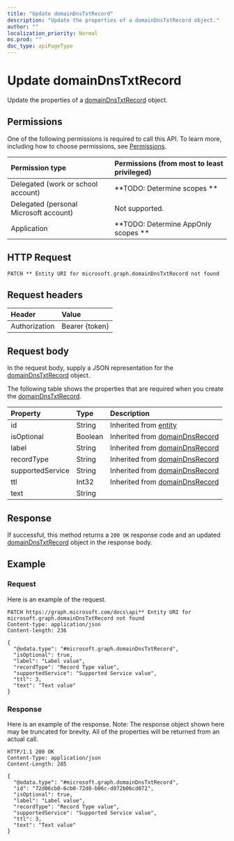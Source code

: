 ```yaml
---
title: "Update domainDnsTxtRecord"
description: "Update the properties of a domainDnsTxtRecord object."
author: ""
localization_priority: Normal
ms.prod: ""
doc_type: apiPageType
---
```


# Update domainDnsTxtRecord

Update the properties of a [domainDnsTxtRecord](../resources/domaindnstxtrecord.md) object.

## Permissions
One of the following permissions is required to call this API. To learn more, including how to choose permissions, see [Permissions](/concepts/permissions-reference.md).

|Permission type|Permissions (from most to least privileged)|
|:---|:---|
|Delegated (work or school account)|**TODO: Determine scopes **|
|Delegated (personal Microsoft account)|Not supported.|
|Application|**TODO: Determine AppOnly scopes **|

## HTTP Request
<!-- {
  "blockType": "ignored"
}
-->
``` http
PATCH ** Entity URI for microsoft.graph.domainDnsTxtRecord not found
```

## Request headers
|Header|Value|
|:---|:---|
|Authorization|Bearer {token}|

## Request body
In the request body, supply a JSON representation for the [domainDnsTxtRecord](../resources/domainDnsTxtRecord.md) object.

The following table shows the properties that are required when you create the [domainDnsTxtRecord](../resources/domaindnstxtrecord.md).

|Property|Type|Description|
|:---|:---|:---|
|id|String| Inherited from [entity](../resources/entity.md)|
|isOptional|Boolean| Inherited from [domainDnsRecord](../resources/domainDnsRecord.md)|
|label|String| Inherited from [domainDnsRecord](../resources/domainDnsRecord.md)|
|recordType|String| Inherited from [domainDnsRecord](../resources/domainDnsRecord.md)|
|supportedService|String| Inherited from [domainDnsRecord](../resources/domainDnsRecord.md)|
|ttl|Int32| Inherited from [domainDnsRecord](../resources/domainDnsRecord.md)|
|text|String||



## Response
If successful, this method returns a `200 OK` response code and an updated [domainDnsTxtRecord](../resources/domaindnstxtrecord.md) object in the response body.

## Example

### Request
Here is an example of the request.
<!-- {
  "blockType": "request",
  "name": "update_domaindnstxtrecord"
}
-->
``` http
PATCH https://graph.microsoft.com/docs\api** Entity URI for microsoft.graph.domainDnsTxtRecord not found
Content-type: application/json
Content-length: 236

{
  "@odata.type": "#microsoft.graph.domainDnsTxtRecord",
  "isOptional": true,
  "label": "Label value",
  "recordType": "Record Type value",
  "supportedService": "Supported Service value",
  "ttl": 3,
  "text": "Text value"
}
```

### Response
Here is an example of the response. Note: The response object shown here may be truncated for brevity. All of the properties will be returned from an actual call.
<!-- {
  "blockType": "response",
  "truncated": true
}
-->
``` http
HTTP/1.1 200 OK
Content-Type: application/json
Content-Length: 285

{
  "@odata.type": "#microsoft.graph.domainDnsTxtRecord",
  "id": "72d06cb0-6cb0-72d0-b06c-d072b06cd072",
  "isOptional": true,
  "label": "Label value",
  "recordType": "Record Type value",
  "supportedService": "Supported Service value",
  "ttl": 3,
  "text": "Text value"
}
```

